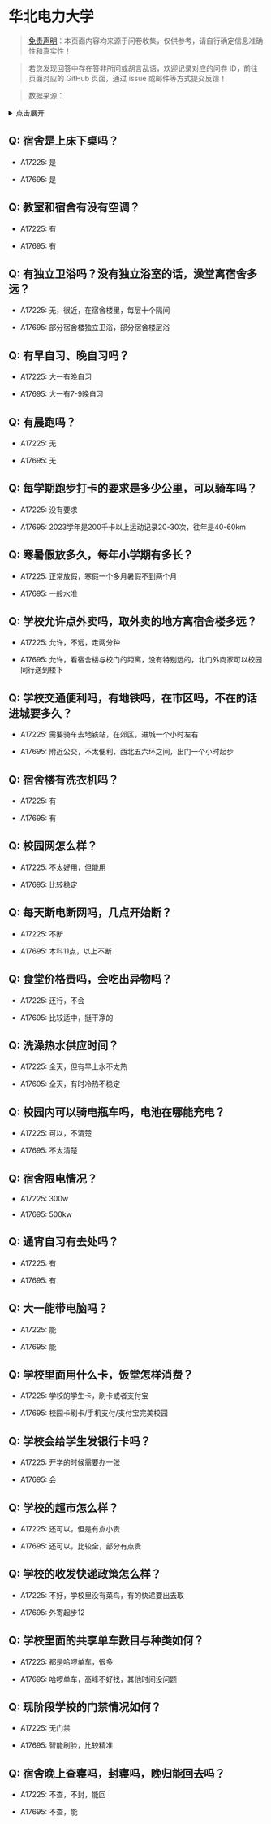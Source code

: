 # 华北电力大学

> [免责声明](https://colleges.chat/#_3)：本页面内容均来源于问卷收集，仅供参考，请自行确定信息准确性和真实性！

> 若您发现回答中存在答非所问或胡言乱语，欢迎记录对应的问卷 ID，前往页面对应的 GitHub 页面，通过 issue 或邮件等方式提交反馈！

> 数据来源：

<details><summary>点击展开</summary>
<ul>
<li>A17225: 匿名 (2023 年 05 月)</li>
<li>A17695: 匿名 (2023 年 06 月)</li>
</ul>
</details>

## Q: 宿舍是上床下桌吗？

- A17225: 是

- A17695: 是

## Q: 教室和宿舍有没有空调？

- A17225: 有

- A17695: 有

## Q: 有独立卫浴吗？没有独立浴室的话，澡堂离宿舍多远？

- A17225: 无，很近，在宿舍楼里，每层十个隔间

- A17695: 部分宿舍楼独立卫浴，部分宿舍楼层浴

## Q: 有早自习、晚自习吗？

- A17225: 大一有晚自习

- A17695: 大一有7-9晚自习

## Q: 有晨跑吗？

- A17225: 无

- A17695: 无

## Q: 每学期跑步打卡的要求是多少公里，可以骑车吗？

- A17225: 没有要求

- A17695: 2023学年是200千卡以上运动记录20-30次，往年是40-60km

## Q: 寒暑假放多久，每年小学期有多长？

- A17225: 正常放假，寒假一个多月暑假不到两个月

- A17695: 一般水准

## Q: 学校允许点外卖吗，取外卖的地方离宿舍楼多远？

- A17225: 允许，不远，走两分钟

- A17695: 允许，看宿舍楼与校门的距离，没有特别远的，北门外商家可以校园同行送到楼下

## Q: 学校交通便利吗，有地铁吗，在市区吗，不在的话进城要多久？

- A17225: 需要骑车去地铁站，在郊区，进城一个小时左右

- A17695: 附近公交，不太便利，西北五六环之间，出门一个小时起步

## Q: 宿舍楼有洗衣机吗？

- A17225: 有

- A17695: 有

## Q: 校园网怎么样？

- A17225: 不太好用，但能用

- A17695: 比较稳定

## Q: 每天断电断网吗，几点开始断？

- A17225: 不断

- A17695: 本科11点，以上不断

## Q: 食堂价格贵吗，会吃出异物吗？

- A17225: 还行，不会

- A17695: 比较适中，挺干净的

## Q: 洗澡热水供应时间？

- A17225: 全天，但有早上水不太热

- A17695: 全天，有时冷热不稳定

## Q: 校园内可以骑电瓶车吗，电池在哪能充电？

- A17225: 可以，不清楚

- A17695: 不太清楚

## Q: 宿舍限电情况？

- A17225: 300w

- A17695: 500kw

## Q: 通宵自习有去处吗？

- A17225: 有

- A17695: 有

## Q: 大一能带电脑吗？

- A17225: 能

- A17695: 能

## Q: 学校里面用什么卡，饭堂怎样消费？

- A17225: 学校的学生卡，刷卡或者支付宝

- A17695: 校园卡刷卡/手机支付/支付宝完美校园

## Q: 学校会给学生发银行卡吗？

- A17225: 开学的时候需要办一张

- A17695: 会

## Q: 学校的超市怎么样？

- A17225: 还可以，但是有点小贵

- A17695: 还可以，比较全，部分有点贵

## Q: 学校的收发快递政策怎么样？

- A17225: 不好，学校里没有菜鸟，有的快递要出去取

- A17695: 外寄起步12

## Q: 学校里面的共享单车数目与种类如何？

- A17225: 都是哈啰单车，很多

- A17695: 哈啰单车，高峰不好找，其他时间没问题

## Q: 现阶段学校的门禁情况如何？

- A17225: 无门禁

- A17695: 智能刷脸，比较精准

## Q: 宿舍晚上查寝吗，封寝吗，晚归能回去吗？

- A17225: 不查，不封，能回

- A17695: 不查，能

